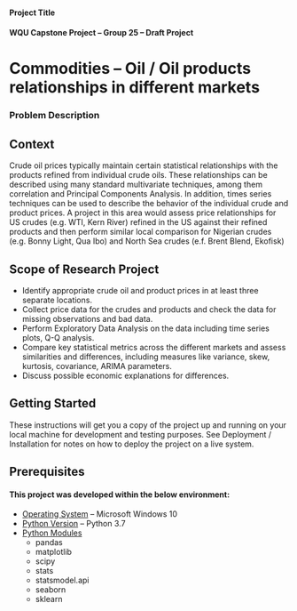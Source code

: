 #### Project Title
#### WQU Capstone Project – Group 25 – Draft Project
# Commodities – Oil / Oil products relationships in different markets
### Problem Description
## Context
Crude oil prices typically maintain certain statistical relationships with the products refined from individual crude oils. These relationships can be described using many standard multivariate techniques, among them correlation and Principal Components Analysis. In addition, times series techniques can be used to describe the behavior of the individual crude and product prices. A project in this area would assess price relationships for US crudes (e.g. WTI, Kern River) refined in the US against their refined products and then perform similar local comparison for Nigerian crudes (e.g. Bonny Light, Qua Ibo) and North Sea crudes (e.f. Brent Blend, Ekofisk)
## Scope of Research Project
  - Identify appropriate crude oil and product prices in at least three separate locations.
  - Collect price data for the crudes and products and check the data for missing observations and bad data.
  - Perform Exploratory Data Analysis on the data including time series plots, Q-Q analysis.
  - Compare key statistical metrics across the different markets and assess similarities and differences, including measures like variance, skew, kurtosis, covariance, ARIMA parameters.
  - Discuss possible economic explanations for differences.
  
## Getting Started
These instructions will get you a copy of the project up and running on your local machine for development and testing purposes. See Deployment / Installation for notes on how to deploy the project on a live system.
## Prerequisites
#### This project was developed within the below environment:
* [Operating System] – Microsoft Windows 10
* [Python Version] – Python 3.7
*	[Python Modules]
    - 	pandas
    - 	matplotlib
    - 	scipy
    - 	stats
    - 	statsmodel.api
    - 	seaborn
    - 	sklearn
    
[//]: # (These are reference links used in the body of this note and get stripped out when the markdown processor does its job. There is no need to format nicely because it shouldn't be seen. Thanks SO - http://stackoverflow.com/questions/4823468/store-comments-in-markdown-syntax)


[Operating System]: <https://en.wikipedia.org/wiki/Windows_10>
[Python Version]: <https://www.python.org/downloads/>
[Python Modules]: <https://www.w3schools.com/python/python_modules.asp>
